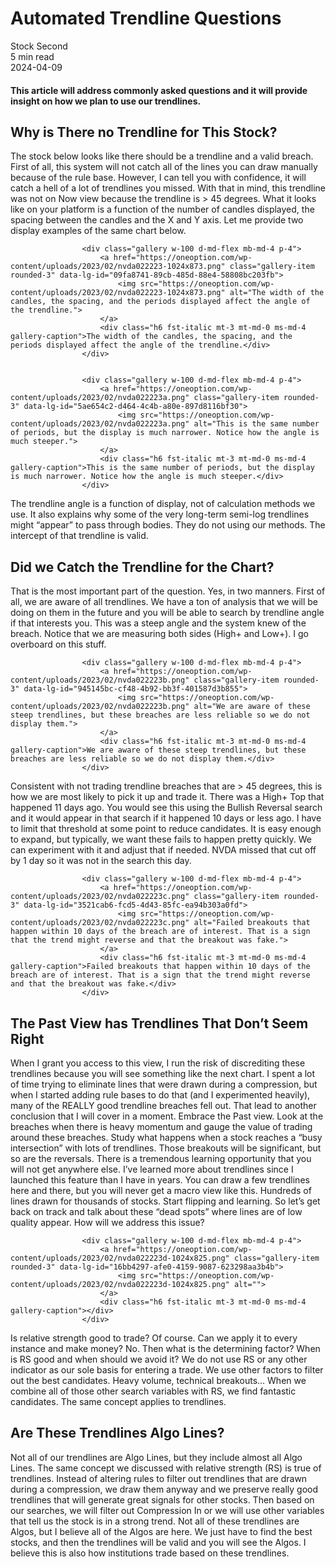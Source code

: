 
<div class="bg-secondary">
<h1 class="py-5 ms-3 ms-md-4 my-0">Automated Trendline Questions</h1>
</div>
<div class="d-flex align-items-center flex-wrap text-muted ps-3 ps-md-4 py-3 border-top border-bottom">
<div class="border-end pe-3 me-3">
<span class="badge bg-faded-primary text-primary">
Stock Second </span>
</div>
<div class="fs-sm pe-3 border-end me-3">5 min read</div>
<div class="fs-sm">
2024-04-09 </div>
</div>
<section class="px-3 px-md-4 py-4">
<h4 class="wp-block-heading">This article will address commonly asked questions and it will provide insight on how we plan to use our trendlines. </h4>
<h2 class="wp-block-heading" id="Why_is_There_no_Trendline_for_This_Stock_">Why is There no Trendline for This Stock?</h2>
<p>The stock below looks like there should be a trendline and a valid breach. First of all, this system will not catch all of the lines you can draw manually because of the rule base. However, I can tell you with confidence, it will catch a hell of a lot of trendlines you missed. With that in mind, this trendline was not on Now view because the trendline is &gt; 45 degrees. What it looks like on your platform is a function of the number of candles displayed, the spacing between the candles and the X and Y axis. Let me provide two display examples of the same chart below. </p>

                    <div class="gallery w-100 d-md-flex mb-md-4 p-4">
                        <a href="https://oneoption.com/wp-content/uploads/2023/02/nvda022223-1024x873.png" class="gallery-item rounded-3" data-lg-id="09fa8741-89cb-485d-88e4-58808bc203fb">
                            <img src="https://oneoption.com/wp-content/uploads/2023/02/nvda022223-1024x873.png" alt="The width of the candles, the spacing, and the periods displayed affect the angle of the trendline.">
                        </a>
                        <div class="h6 fst-italic mt-3 mt-md-0 ms-md-4 gallery-caption">The width of the candles, the spacing, and the periods displayed affect the angle of the trendline.</div>
                    </div>
                

                    <div class="gallery w-100 d-md-flex mb-md-4 p-4">
                        <a href="https://oneoption.com/wp-content/uploads/2023/02/nvda022223a.png" class="gallery-item rounded-3" data-lg-id="5ae654c2-d464-4c4b-a80e-897d8116bf30">
                            <img src="https://oneoption.com/wp-content/uploads/2023/02/nvda022223a.png" alt="This is the same number of periods, but the display is much narrower. Notice how the angle is much steeper.">
                        </a>
                        <div class="h6 fst-italic mt-3 mt-md-0 ms-md-4 gallery-caption">This is the same number of periods, but the display is much narrower. Notice how the angle is much steeper.</div>
                    </div>
                
<p>The trendline angle is a function of display, not of calculation methods we use. It also explains why some of the very long-term semi-log trendlines might “appear” to pass through bodies. They do not using our methods.&nbsp;The intercept of that trendline is valid.</p>
<h2 class="wp-block-heading" id="Did_we_Catch_the_Trendline_for_the_Chart_">Did we Catch the Trendline for the Chart?</h2>
<p>That is the most important part of the question. Yes, in two manners. First of all, we are aware of all trendlines. We have a ton of analysis that we will be doing on them in the future and you will be able to search by trendline angle if that interests you. This was a steep angle and the system knew of the breach. Notice that we are measuring both sides (High+ and Low+). I go overboard on this stuff. </p>

                    <div class="gallery w-100 d-md-flex mb-md-4 p-4">
                        <a href="https://oneoption.com/wp-content/uploads/2023/02/nvda022223b.png" class="gallery-item rounded-3" data-lg-id="945145bc-cf48-4b92-bb3f-401587d3b855">
                            <img src="https://oneoption.com/wp-content/uploads/2023/02/nvda022223b.png" alt="We are aware of these steep trendlines, but these breaches are less reliable so we do not display them.">
                        </a>
                        <div class="h6 fst-italic mt-3 mt-md-0 ms-md-4 gallery-caption">We are aware of these steep trendlines, but these breaches are less reliable so we do not display them.</div>
                    </div>
                
<p>Consistent with not trading trendline breaches that are &gt; 45 degrees, this is how we are most likely to pick it up and trade it. There was a High+ Top that happened 11 days ago. You would see this using the Bullish Reversal search and it would appear in that search if it happened 10 days or less ago. I have to limit that threshold at some point to reduce candidates. It is easy enough to expand, but typically, we want these fails to happen pretty quickly. We can experiment with it and adjust that if needed.&nbsp;NVDA missed that cut off by 1 day so it was not in the search this day.</p>

                    <div class="gallery w-100 d-md-flex mb-md-4 p-4">
                        <a href="https://oneoption.com/wp-content/uploads/2023/02/nvda022223c.png" class="gallery-item rounded-3" data-lg-id="3521cab6-fcd5-4d43-85fc-ea94b303a0fd">
                            <img src="https://oneoption.com/wp-content/uploads/2023/02/nvda022223c.png" alt="Failed breakouts that happen within 10 days of the breach are of interest. That is a sign that the trend might reverse and that the breakout was fake.">
                        </a>
                        <div class="h6 fst-italic mt-3 mt-md-0 ms-md-4 gallery-caption">Failed breakouts that happen within 10 days of the breach are of interest. That is a sign that the trend might reverse and that the breakout was fake.</div>
                    </div>
                
<h2 class="wp-block-heading" id="The_Past_View_has_Trendlines_That_Don_t_Seem_Right">The Past View has Trendlines That Don’t Seem Right</h2>
<p>When I grant you access to this view, I run the risk of discrediting these trendlines because you will see something like the next chart. I spent a lot of time trying to eliminate lines that were drawn during a compression, but when I started adding rule bases to do that (and I experimented heavily), many of the REALLY good trendline breaches fell out. That lead to another conclusion that I will cover in a moment. Embrace the Past view. Look at the breaches when there is heavy momentum and gauge the value of trading around these breaches. Study what happens when a stock reaches a “busy intersection” with lots of trendlines. Those breakouts will be significant, but so are the reversals. There is a tremendous learning opportunity that you will not get anywhere else. I’ve learned more about trendlines since I launched this feature than I have in years. You can draw a few trendlines here and there, but you will never get a macro view like this. Hundreds of lines drawn for thousands of stocks. Start flipping and learning. So let’s get back on track and talk about these “dead spots” where lines are of low quality appear. How will we address this issue?</p>

                    <div class="gallery w-100 d-md-flex mb-md-4 p-4">
                        <a href="https://oneoption.com/wp-content/uploads/2023/02/nvda022223d-1024x825.png" class="gallery-item rounded-3" data-lg-id="16bb4297-afe0-4159-9087-623298aa3b4b">
                            <img src="https://oneoption.com/wp-content/uploads/2023/02/nvda022223d-1024x825.png" alt="">
                        </a>
                        <div class="h6 fst-italic mt-3 mt-md-0 ms-md-4 gallery-caption"></div>
                    </div>
                
<p>Is relative strength good to trade? Of course. Can we apply it to every instance and make money? No. Then what is the determining factor? When is RS good and when should we avoid it? We do not use RS or any other indicator as our sole basis for entering a trade. We use other factors to filter out the best candidates. Heavy volume, technical breakouts… When we combine all of those other search variables with RS, we find fantastic candidates.&nbsp;The same concept applies to trendlines.</p>
<h2 class="wp-block-heading" id="Are_These_Trendlines_Algo_Lines_">Are These Trendlines Algo Lines?</h2>
<p>Not all of our trendlines are Algo Lines, but they include almost all Algo Lines. The same concept we discussed with relative strength (RS) is true of trendlines. Instead of altering rules to filter out trendlines that are drawn during a compression, we draw them anyway and we preserve really good trendlines that will generate great signals for other stocks. Then based on our searches, we will filter out Compression In or we will use other variables that tell us the stock is in a strong trend. Not all of these trendlines are Algos, but I believe all of the Algos are here. We just have to find the best stocks, and then the trendlines will be valid and you will see the Algos. I believe this is also how institutions trade based on these trendlines.</p>
</section>
